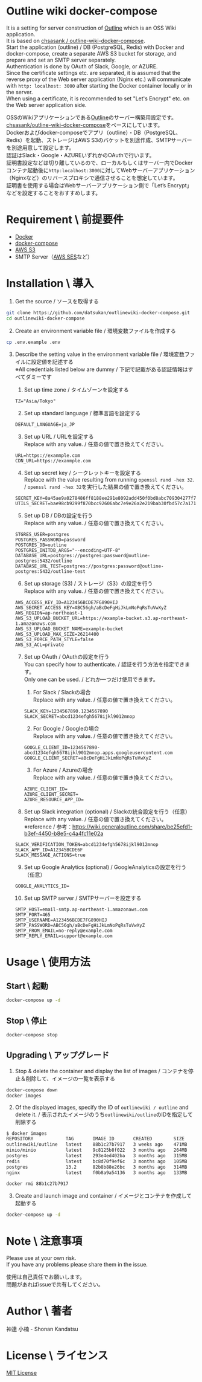 # Outline wiki docker-compose

It is a setting for server construction of [Outline](https://github.com/outline/outline) which is an OSS Wiki application.  
It is based on [chsasank / outline-wiki-docker-compose](https://github.com/chsasank/outline-wiki-docker-compose).  
Start the application (outline) / DB (PostgreSQL, Redis) with Docker and docker-compose, create a separate AWS S3 bucket for storage, and prepare and set an SMTP server separately.  
Authentication is done by OAuth of Slack, Google, or AZURE.  
Since the certificate settings etc. are separated, it is assumed that the reverse proxy of the Web server application (Nginx etc.) will communicate with `http: localhost: 3000` after starting the Docker container locally or in the server.  
When using a certificate, it is recommended to set "Let's Encrypt" etc. on the Web server application side.

OSSのWikiアプリケーションである[Outline](https://github.com/outline/outline)のサーバー構築用設定です。  
[chsasank/outline-wiki-docker-compose](https://github.com/chsasank/outline-wiki-docker-compose)をベースにしています。  
Dockerおよびdocker-composeでアプリ（outline）・DB（PostgreSQL、Redis）を起動、ストレージはAWS S3のバケットを別途作成、SMTPサーバーを別途用意して設定します。  
認証はSlack・Google・AZUREいずれかのOAuthで行います。  
証明書設定などは切り離しているので、ローカルもしくはサーバー内でDockerコンテナ起動後に`http:localhost:3000`に対してWebサーバーアプリケーション（Nginxなど）のリバースプロキシで通信させることを想定しています。  
証明書を使用する場合はWebサーバーアプリケーション側で「Let’s Encrypt」などを設定することをおすすめします。  

# Requirement \ 前提要件

- [Docker](https://www.docker.com/get-started)
- [docker-compose](https://docs.docker.jp/compose/install.html)
- [AWS S3](https://aws.amazon.com/jp/s3/)
- SMTP Server（[AWS SES](https://aws.amazon.com/jp/ses/)など）

# Installation \ 導入

1. Get the source / ソースを取得する
```bash
git clone https://github.com/datsukan/outlinewiki-docker-compose.git
cd outlinewiki-docker-compose
```

2. Create an environment variable file / 環境変数ファイルを作成する
```bash
cp .env.example .env
```

3. Describe the setting value in the environment variable file / 環境変数ファイルに設定値を記述する  
   ※All credentials listed below are dummy / 下記で記載がある認証情報はすべてダミーです
   1. Set up time zone / タイムゾーンを設定する
    ```
    TZ="Asia/Tokyo"
    ```

   2. Set up standard language / 標準言語を設定する
    ```
    DEFAULT_LANGUAGE=ja_JP
    ```

   3. Set up URL / URLを設定する  
    Replace with any value. / 任意の値で置き換えてください。
    ```
    URL=https://exanmple.com
    CDN_URL=https://exanmple.com
    ```

   4. Set up secret key / シークレットキーを設定する  
    Replace with the value resulting from running `openssl rand -hex 32`. / `openssl rand -hex 32`を実行した結果の値で置き換えてください。
    ```
    SECRET_KEY=8a45ae9a0278486ff8188ee291e8092add450f0bd8abc709304277f7079b58ca
    UTILS_SECRET=bae98cb9299f870bcc92606abc7e9e26a2e219bab30fbd57c7a1714f5b80db0c
    ```

   5. Set up DB / DBの設定を行う  
    Replace with any value. / 任意の値で置き換えてください。
    ```
    STGRES_USER=postgres
    POSTGRES_PASSWORD=password
    POSTGRES_DB=outline
    POSTGRES_INITDB_ARGS="--encoding=UTF-8"
    DATABASE_URL=postgres://postgres:password@outline-postgres:5432/outline
    DATABASE_URL_TEST=postgres://postgres:password@outline-postgres:5432/outline-test
    ```

   6. Set up storage (S3) / ストレージ（S3）の設定を行う  
    Replace with any value. / 任意の値で置き換えてください。
    ```
    AWS_ACCESS_KEY_ID=A123456BCDE7FG890HIJ
    AWS_SECRET_ACCESS_KEY=ABC56gh/aBcDeFgHiJkLmNoPqRsTuVwXyZ
    AWS_REGION=ap-northeast-1
    AWS_S3_UPLOAD_BUCKET_URL=https://example-bucket.s3.ap-northeast-1.amazonaws.com
    AWS_S3_UPLOAD_BUCKET_NAME=example-bucket
    AWS_S3_UPLOAD_MAX_SIZE=26214400
    AWS_S3_FORCE_PATH_STYLE=false
    AWS_S3_ACL=private
    ```

   7. Set up OAuth / OAuthの設定を行う  
    You can specify how to authenticate. / 認証を行う方法を指定できます。  
    Only one can be used. / どれか一つだけ使用できます。
      1. For Slack / Slackの場合  
        Replace with any value. / 任意の値で置き換えてください。
        ```
        SLACK_KEY=1234567890.1234567890
        SLACK_SECRET=abcd1234efgh5678ijkl9012mnop
        ```

      2. For Google / Googleの場合  
        Replace with any value. / 任意の値で置き換えてください。
        ```
        GOOGLE_CLIENT_ID=1234567890-abcd1234efgh5678ijkl9012mnop.apps.googleusercontent.com
        GOOGLE_CLIENT_SECRET=aBcDeFgHiJkLmNoPqRsTuVwXyZ
        ```

      3. For Azure / Azureの場合  
        Replace with any value. / 任意の値で置き換えてください。
        ```
        AZURE_CLIENT_ID=
        AZURE_CLIENT_SECRET=
        AZURE_RESOURCE_APP_ID=
        ```

   8. Set up Slack integration (optional) / Slackの統合設定を行う（任意）  
    Replace with any value. / 任意の値で置き換えてください。  
    ※reference / 参考：https://wiki.generaloutline.com/share/be25efd1-b3ef-4450-b8e5-c4a4fc11e02a
    ```
    SLACK_VERIFICATION_TOKEN=abcd1234efgh5678ijkl9012mnop
    SLACK_APP_ID=A12345BCDE6F
    SLACK_MESSAGE_ACTIONS=true
    ```

   9. Set up Google Analytics (optional) / GoogleAnalyticsの設定を行う（任意）  
    ```
    GOOGLE_ANALYTICS_ID=
    ```

   10. Set up SMTP server / SMTPサーバーを設定する
    ```
    SMTP_HOST=email-smtp.ap-northeast-1.amazonaws.com
    SMTP_PORT=465
    SMTP_USERNAME=A123456BCDE7FG890HIJ
    SMTP_PASSWORD=ABC56gh/aBcDeFgHiJkLmNoPqRsTuVwXyZ
    SMTP_FROM_EMAIL=no-reply@example.com
    SMTP_REPLY_EMAIL=support@example.com
    ```

# Usage \ 使用方法

## Start \ 起動

```bash
docker-compose up -d
```

## Stop \ 停止

```bash
docker-compose stop
```

## Upgrading \ アップグレード

1. Stop & delete the container and display the list of images / コンテナを停止＆削除して、イメージの一覧を表示する
```bash
docker-compose down
docker images
```

2. Of the displayed images, specify the ID of `outlinewiki / outline` and delete it. / 表示されたイメージのうち`outlinewiki/outline`のIDを指定して削除する
```bash
$ docker images
REPOSITORY            TAG       IMAGE ID       CREATED        SIZE
outlinewiki/outline   latest    88b1c27b7917   3 weeks ago    471MB
minio/minio           latest    9c8125b8f022   3 months ago   264MB
postgres              latest    293e4ed402ba   3 months ago   315MB
redis                 latest    bc8d70f9ef6c   3 months ago   105MB
postgres              13.2      82b8b88e26bc   3 months ago   314MB
nginx                 latest    f0b8a9a54136   3 months ago   133MB
```

```bash
docker rmi 88b1c27b7917
```

3. Create and launch image and container / イメージとコンテナを作成して起動する

```bash
docker-compose up -d
```

# Note \ 注意事項

Please use at your own risk.  
If you have any problems please share them in the issue.

使用は自己責任でお願いします。  
問題があればissueで共有してください。

# Author \ 著者

神達 小楠 - Shonan Kandatsu

# License \ ライセンス

[MIT License](https://en.wikipedia.org/wiki/MIT_License)
